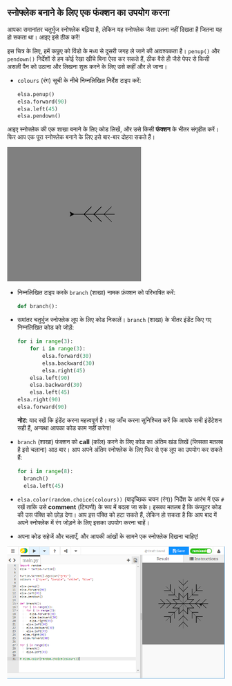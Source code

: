 ## स्नोफ्लेक बनाने के लिए एक फंक्शन का उपयोग करना

आपका समानांतर चतुर्भुज स्नोफ्लेक बढ़िया है, लेकिन यह स्नोफ्लेक जैसा उतना नहीं दिखता है जितना यह हो सकता था। आइए इसे ठीक करें!

इस चित्र के लिए, हमें कछुए को विंडो के मध्य से दूसरी जगह ले जाने की आवश्यकता है। `penup()` और `pendown()` निर्देशों से हम कोई रेखा खींचे बिना ऐसा कर सकते हैं, ठीक वैसे ही जैसे पेपर से किसी असली पैन को उठाना और लिखना शुरू करने के लिए उसे कहीं और ले जाना।

- `colours` (रंग) सूची के नीचे निम्नलिखित निर्देश टाइप करें:
    
    ```python
    elsa.penup()
    elsa.forward(90)
    elsa.left(45)
    elsa.pendown()
    ```

आइए स्नोफ्लेक की एक शाखा बनाने के लिए कोड लिखें, और उसे किसी **फंक्शन** के भीतर संगृहीत करें। फिर आप एक पूरा स्नोफ्लेक बनाने के लिए इसे बार-बार दोहरा सकते हैं।

![branch](images/branch.PNG)

- निम्नलिखित टाइप करके `branch` (शाखा) नामक फ़ंक्शन को परिभाषित करें:
    
    ```python
    def branch():
    ```

- समांतर चतुर्भुज स्नोफ्लेक लूप के लिए कोड निकालें। `branch` (शाखा) के भीतर इंडेंट किए गए निम्नलिखित कोड को जोड़ें:
    
    ```python
    for i in range(3):
        for i in range(3):
            elsa.forward(30)
            elsa.backward(30)
            elsa.right(45)
        elsa.left(90)
        elsa.backward(30)
        elsa.left(45)
    elsa.right(90)
    elsa.forward(90)
    ```
    
    **नोट**: याद रखें कि इंडेंट करना महत्वपूर्ण है। यह जाँच करना सुनिश्चित करें कि आपके सभी इंडेंटेशन सही हैं, अन्यथा आपका कोड काम नहीं करेगा!

- `branch` (शाखा) फंक्शन को **call** (कॉल) करने के लिए कोड का अंतिम खंड लिखें (जिसका मतलब है इसे चलाना) आठ बार। आप अपने अंतिम स्नोफ्लेक के लिए फिर से एक लूप का उपयोग कर सकते हैं:
    
    ```python
    for i in range(8):
      branch()
      elsa.left(45)
    ```

- `elsa.color(random.choice(colours))` (यादृच्छिक चयन (रंग)) निर्देश के आरंभ में एक `#` रखें ताकि उसे **comment** (टिप्पणी) के रूप में बदला जा सके। इसका मतलब है कि कंप्यूटर कोड की उस पंक्ति को छोड़ देगा। आप इस पंक्ति को हटा सकते हैं, लेकिन हो सकता है कि आप बाद में अपने स्नोफ्लेक में रंग जोड़ने के लिए इसका उपयोग करना चाहें।

- अपना कोड सहेजें और चलाएँ, और आपकी आंखों के सामने एक स्नोफ्लेक दिखना चाहिए!

![](images/snowflake2.png)